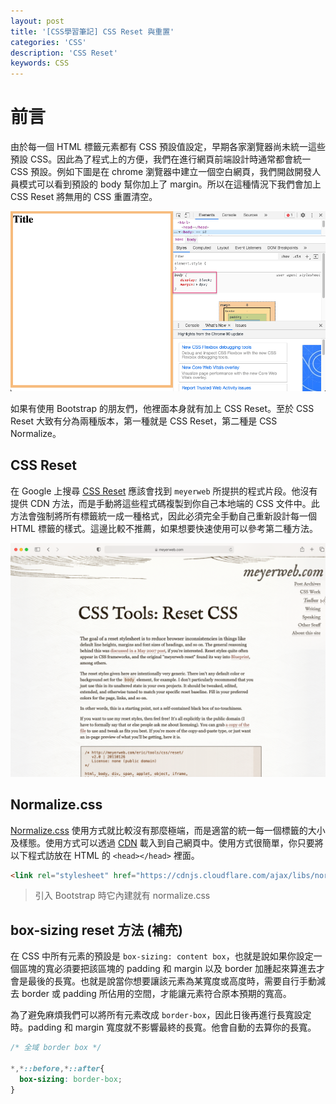 ```yaml
---
layout: post
title: '[CSS學習筆記] CSS Reset 與重置'
categories: 'CSS'
description: 'CSS Reset'
keywords: CSS
---
```


# 前言
由於每一個 HTML 標籤元素都有 CSS 預設值設定，早期各家瀏覽器尚未統一這些預設 CSS。因此為了程式上的方便，我們在進行網頁前端設計時通常都會統一 CSS 預設。例如下圖是在 chrome 瀏覽器中建立一個空白網頁，我們開啟開發人員模式可以看到預設的 body 幫你加上了 margin。所以在這種情況下我們會加上 CSS Reset 將無用的 CSS 重置清空。

![](/images/posts/css/2021/img1100523-1.png)

如果有使用 Bootstrap 的朋友們，他裡面本身就有加上 CSS Reset。至於 CSS Reset 大致有分為兩種版本，第一種就是  CSS Reset，第二種是 CSS Normalize。

## CSS Reset
在 Google 上搜尋 [CSS Reset](https://meyerweb.com/eric/tools/css/reset/) 應該會找到 `meyerweb` 所提拱的程式片段。他沒有提供 CDN 方法，而是手動將這些程式碼複製到你自己本地端的 CSS 文件中。此方法會強制將所有標籤統一成一種格式，因此必須完全手動自己重新設計每一個 HTML 標籤的樣式。這邊比較不推薦，如果想要快速使用可以參考第二種方法。

![](/images/posts/css/2021/img1100523-2.png)

## Normalize.css
[Normalize.css](https://necolas.github.io/normalize.css/) 使用方式就比較沒有那麼極端，而是適當的統一每一個標籤的大小及樣態。使用方式可以透過 [CDN](https://cdnjs.com/libraries/normalize) 載入到自己網頁中。使用方式很簡單，你只要將以下程式訪放在 HTML 的 `<head></head>` 裡面。

```html
<link rel="stylesheet" href="https://cdnjs.cloudflare.com/ajax/libs/normalize/8.0.1/normalize.min.css">
```

> 引入 Bootstrap 時它內建就有 normalize.css

## box-sizing reset 方法 (補充)
在 CSS 中所有元素的預設是 `box-sizing: content box`，也就是說如果你設定一個區塊的寬必須要把該區塊的  padding 和 margin 以及 border 加腫起來算進去才會是最後的長寬。也就是說當你想要讓該元素為某寬度或高度時，需要自行手動減去 border 或 padding 所佔用的空間，才能讓元素符合原本預期的寬高。

為了避免麻煩我們可以將所有元素改成 `border-box`，因此日後再進行長寬設定時。padding 和 margin 寬度就不影響最終的長寬。他會自動的去算你的長寬。

```css
/* 全域 border box */

*,*::before,*::after{
  box-sizing: border-box;
}
```